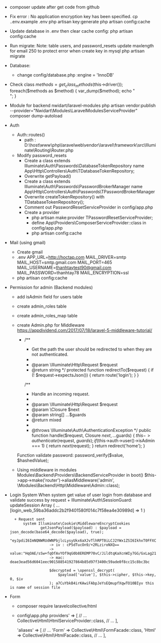 - composer update after get code from github
- Fix error : No application encryption key has been specified. 
    cp .\.env.example .env
    php artisan key:generate
    php artisan config:cache
- Update database in .env then clear cache config: php artisan config:cache
- Run migrate:
    Note: table users, and password_resets update maxlength for email 250 to protect error when create key in mysql
    php artisan migrate
- Database:
    + change config/database.php :engine = 'InnoDB'
- Check class
    $methods = get_class_methods($this->driver());
        foreach($methods as $method)
        {
            var_dump($method);
            echo "<br>";
        }
- Module for backend
    nwidart/laravel-modules
    php artisan vendor:publish --provider="Nwidart\Modules\LaravelModulesServiceProvider"
    composer dump-autoload
- Auth
    + Auth::routes()
        - path : D:\host\www\php\laravelweb\vendor\laravel\framework\src\Illuminate\Routing\Router.php
    + Modify password_resets
        - Create a class extends Illuminate\Auth\Passwords\DatabaseTokenRepository name App\Http\Controllers\Auth\TDatabaseTokenRepository;
        - Overwrite getPayload()
        - Create a class extends Illuminate\Auth\Passwords\PasswordBrokerManager name App\Http\Controllers\Auth\Passwords\TPasswordBrokerManager
        - Overwrite createTokenRepository() with TDatabaseTokenRepository();
        - Comment out PasswordResetServiceProvider in config/app.php
        - Create a provider
            + php artisan make:provider TPasswordResetServiceProvider;
            + define App\Providers\ComposerServiceProvider::class in config/app.php
            + php artisan config:cache
- Mail (using gmail)
    + Create gmail
    + .env
        APP_URL=http://hoctap.com
        MAIL_DRIVER=smtp
        MAIL_HOST=smtp.gmail.com
        MAIL_PORT=465
        MAIL_USERNAME=thanhtaytest90@gmail.com
        MAIL_PASSWORD=thanhtay78
        MAIL_ENCRYPTION=ssl
    + php artisan config:cache
- Permission for admin (Backend modules)
    + add isAdmin field for users table
    + create admin_roles table
    + create admin_roles_map table
    + create Admin.php for Middleware
        https://appdividend.com/2017/07/18/laravel-5-middleware-tutorial/
        * /**
            * Get the path the user should be redirected to when they are not authenticated.
            *
            * @param  \Illuminate\Http\Request  $request
            * @return string
            */
            protected function redirectTo($request)
            {
                if (! $request->expectsJson()) {
                    return route('login');
                }
            }

            /**
            * Handle an incoming request.
            *
            * @param  \Illuminate\Http\Request  $request
            * @param  \Closure  $next
            * @param  string[]  ...$guards
            * @return mixed
            *
            * @throws \Illuminate\Auth\AuthenticationException
            */
            public function handle($request, Closure $next, ...$guards)
            {
                $this->authenticate($request, $guards);
                if($this->auth->user()->isAdmin === 1) {
                    return $next($request);
                }
                return redirect('home');
            }

        Function validate password: password_verify($value, $hashedValue);

    + Using middleware in modules
        Modules\Backend\Providers\BackendServiceProvider in boot()
        $this->app->make('router')->aliasMiddleware('admin', \Modules\Backend\Http\Middleware\Admin::class);
- Login System
	When system get value of user login from database and validate success by request
		+ Illuminate\Auth\SessionGuard: updateSession
			Array
			(
				...
				[login_web_59ba36addc2b2f9401580f014c7f58ea4e30989d] => 1
			)
			
		+ Request sent
			system Illuminate\Cookie\MiddlewareEncryptCookies
					getJsonPayload($payload) : $payload = json_decode(base64_decode($payload), true);
						"eyJpdiI6ImNQNWRUdWNPbjlcLysyUkx6aXJvTlhRPT0iLCJ2YWx1ZSI6IkhxT0FFXC9zU3crZnFPZkF2WU9mOXFHMGI4RVJFTVA3MHZDXC9KaWxkdHFLYVhjbldJeTdHR1wvR3hMYWcyMTlyeVQiLCJtYWMiOiJkZWFlM2VhZDU2ZDYwNDFlZWM5MDE1ODg1NDE5Mjc4NjRiODVkOTdmMzQwMGM1OWFkZTBmOGNjMTVjOGJjM2JjIn0="
						-> iv : cP5dTucOn9/+2RLziroNXQ==
						-> value:"HqOAE/sSw+fqOfAvYOf9qG0b8EREMP70vC/JildtqKaXcnWIy7GG/GxLag219ryT"
						-> mac: deae3ead56d6041eec901588541927864b85d97f3400c59ade0f8cc15c8bc3bc
						
						$decrypted = \openssl_decrypt(
							$payload['value'], $this->cipher, $this->key, 0, $iv
						); a7CuYbkB4irKAwiFAbpJeYsEQmupfXqwTO10BIyv this is name of session file
- Form
    + composer require laravelcollective/html
    + config\app.php
        providers' => [
            // ...
            Collective\Html\HtmlServiceProvider::class,
            // ...
        ],
        
        'aliases' => [
            // ...
            'Form' => Collective\Html\FormFacade::class,
            'Html' => Collective\Html\HtmlFacade::class,
            // ...
        ],